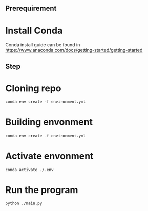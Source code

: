 ## Prerequirement
# Install Conda

Conda install guide can be found in https://www.anaconda.com/docs/getting-started/getting-started

## Step

# Cloning repo

```
conda env create -f environment.yml
```

# Building envonment

```
conda env create -f environment.yml
```

# Activate envonment

```
conda activate ./.env
```

# Run the program

```
python ./main.py
```

